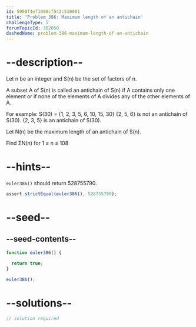 ```yaml
---
id: 5900f4ef1000cf542c510001
title: 'Problem 386: Maximum length of an antichain'
challengeType: 5
forumTopicId: 302050
dashedName: problem-386-maximum-length-of-an-antichain
---
```


# --description--

Let n be an integer and S(n) be the set of factors of n.

A subset A of S(n) is called an antichain of S(n) if A contains only one element or if none of the elements of A divides any of the other elements of A.

For example: S(30) = {1, 2, 3, 5, 6, 10, 15, 30} {2, 5, 6} is not an antichain of S(30). {2, 3, 5} is an antichain of S(30).

Let N(n) be the maximum length of an antichain of S(n).

Find ΣN(n) for 1 ≤ n ≤ 108

# --hints--

`euler386()` should return 528755790.

```js
assert.strictEqual(euler386(), 528755790);
```

# --seed--

## --seed-contents--

```js
function euler386() {

  return true;
}

euler386();
```

# --solutions--

```js
// solution required
```
